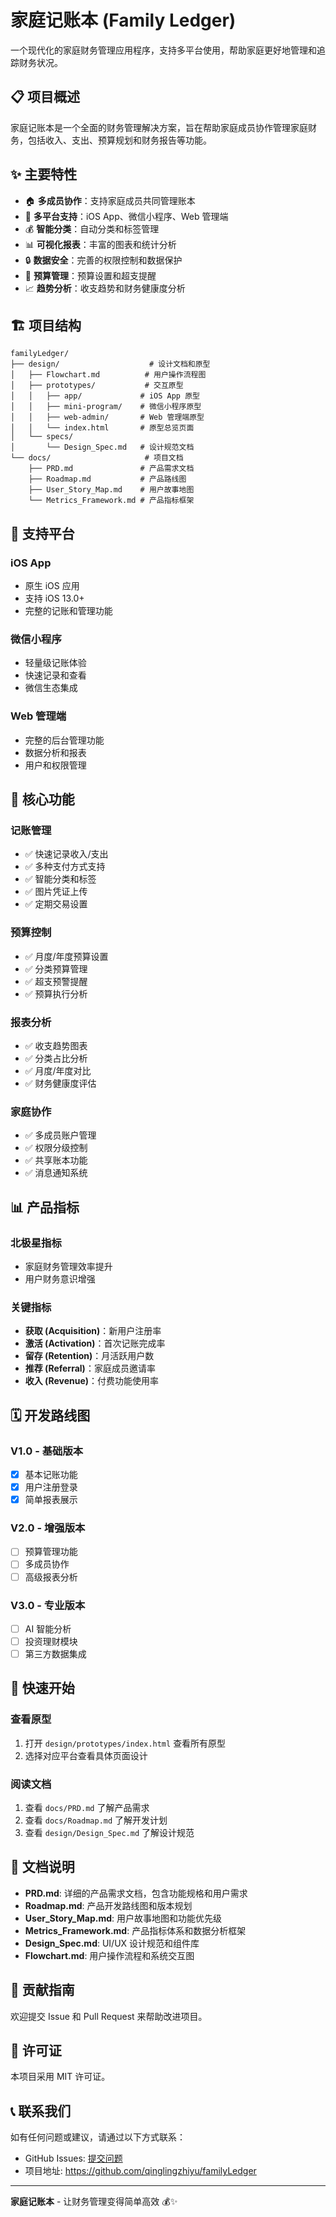 # 家庭记账本 (Family Ledger)

一个现代化的家庭财务管理应用程序，支持多平台使用，帮助家庭更好地管理和追踪财务状况。

## 📋 项目概述

家庭记账本是一个全面的财务管理解决方案，旨在帮助家庭成员协作管理家庭财务，包括收入、支出、预算规划和财务报告等功能。

## ✨ 主要特性

- 🏠 **多成员协作**：支持家庭成员共同管理账本
- 📱 **多平台支持**：iOS App、微信小程序、Web 管理端
- 💰 **智能分类**：自动分类和标签管理
- 📊 **可视化报表**：丰富的图表和统计分析
- 🔒 **数据安全**：完善的权限控制和数据保护
- 🎯 **预算管理**：预算设置和超支提醒
- 📈 **趋势分析**：收支趋势和财务健康度分析

## 🏗️ 项目结构

```
familyLedger/
├── design/                    # 设计文档和原型
│   ├── Flowchart.md          # 用户操作流程图
│   ├── prototypes/           # 交互原型
│   │   ├── app/             # iOS App 原型
│   │   ├── mini-program/    # 微信小程序原型
│   │   ├── web-admin/       # Web 管理端原型
│   │   └── index.html       # 原型总览页面
│   └── specs/
│       └── Design_Spec.md   # 设计规范文档
└── docs/                     # 项目文档
    ├── PRD.md               # 产品需求文档
    ├── Roadmap.md           # 产品路线图
    ├── User_Story_Map.md    # 用户故事地图
    └── Metrics_Framework.md # 产品指标框架
```

## 📱 支持平台

### iOS App
- 原生 iOS 应用
- 支持 iOS 13.0+
- 完整的记账和管理功能

### 微信小程序
- 轻量级记账体验
- 快速记录和查看
- 微信生态集成

### Web 管理端
- 完整的后台管理功能
- 数据分析和报表
- 用户和权限管理

## 🎯 核心功能

### 记账管理
- ✅ 快速记录收入/支出
- ✅ 多种支付方式支持
- ✅ 智能分类和标签
- ✅ 图片凭证上传
- ✅ 定期交易设置

### 预算控制
- ✅ 月度/年度预算设置
- ✅ 分类预算管理
- ✅ 超支预警提醒
- ✅ 预算执行分析

### 报表分析
- ✅ 收支趋势图表
- ✅ 分类占比分析
- ✅ 月度/年度对比
- ✅ 财务健康度评估

### 家庭协作
- ✅ 多成员账户管理
- ✅ 权限分级控制
- ✅ 共享账本功能
- ✅ 消息通知系统

## 📊 产品指标

### 北极星指标
- 家庭财务管理效率提升
- 用户财务意识增强

### 关键指标
- **获取 (Acquisition)**：新用户注册率
- **激活 (Activation)**：首次记账完成率
- **留存 (Retention)**：月活跃用户数
- **推荐 (Referral)**：家庭成员邀请率
- **收入 (Revenue)**：付费功能使用率

## 🗓️ 开发路线图

### V1.0 - 基础版本
- [x] 基本记账功能
- [x] 用户注册登录
- [x] 简单报表展示

### V2.0 - 增强版本
- [ ] 预算管理功能
- [ ] 多成员协作
- [ ] 高级报表分析

### V3.0 - 专业版本
- [ ] AI 智能分析
- [ ] 投资理财模块
- [ ] 第三方数据集成

## 🚀 快速开始

### 查看原型
1. 打开 `design/prototypes/index.html` 查看所有原型
2. 选择对应平台查看具体页面设计

### 阅读文档
1. 查看 `docs/PRD.md` 了解产品需求
2. 查看 `docs/Roadmap.md` 了解开发计划
3. 查看 `design/Design_Spec.md` 了解设计规范

## 📄 文档说明

- **PRD.md**: 详细的产品需求文档，包含功能规格和用户需求
- **Roadmap.md**: 产品开发路线图和版本规划
- **User_Story_Map.md**: 用户故事地图和功能优先级
- **Metrics_Framework.md**: 产品指标体系和数据分析框架
- **Design_Spec.md**: UI/UX 设计规范和组件库
- **Flowchart.md**: 用户操作流程和系统交互图

## 🤝 贡献指南

欢迎提交 Issue 和 Pull Request 来帮助改进项目。

## 📝 许可证

本项目采用 MIT 许可证。

## 📞 联系我们

如有任何问题或建议，请通过以下方式联系：

- GitHub Issues: [提交问题](https://github.com/qinglingzhiyu/familyLedger/issues)
- 项目地址: https://github.com/qinglingzhiyu/familyLedger

---

**家庭记账本** - 让财务管理变得简单高效 💰✨